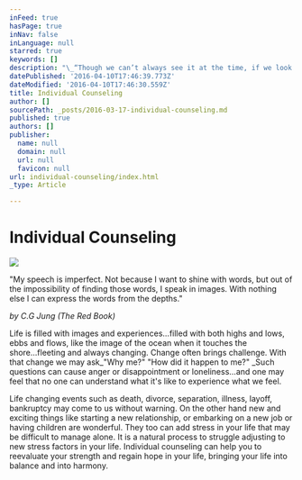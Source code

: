 ```yaml
---
inFeed: true
hasPage: true
inNav: false
inLanguage: null
starred: true
keywords: []
description: "\_“Though we can’t always see it at the time, if we look upon events with some perspective, we see things always happen for our best interest. We are always guided in a way better than we know ourselves”"
datePublished: '2016-04-10T17:46:39.773Z'
dateModified: '2016-04-10T17:46:30.559Z'
title: Individual Counseling
author: []
sourcePath: _posts/2016-03-17-individual-counseling.md
published: true
authors: []
publisher:
  name: null
  domain: null
  url: null
  favicon: null
url: individual-counseling/index.html
_type: Article

---
```

# Individual Counseling
![](https://the-grid-user-content.s3-us-west-2.amazonaws.com/59c7773a-23db-44ac-8b0f-8837cece2c60.png)

"My speech is imperfect. Not because I want to shine with words, but out of the impossibility of finding those words, I speak in images. With nothing else I can express the words from the depths."

_by C.G Jung (The Red Book)_

Life is filled with images and experiences...filled with both highs and lows, ebbs and flows, like the image of the ocean when it touches the shore...fleeting and always changing. Change often brings challenge. With that change we may ask_"Why me?" "How did it happen to me?" _Such questions can cause anger or disappointment or loneliness...and one may feel that no one can understand what it's like to experience what we feel. 

Life changing events such as death, divorce, separation, illness, layoff, bankruptcy may come to us without warning. On the other hand new and exciting things like starting a new relationship, or embarking on a new job or having children are wonderful. They too can add stress in your life that may be difficult to manage alone. It is a natural process to struggle adjusting to new stress factors in your life. Individual counseling can help you to reevaluate your strength and regain hope in your life, bringing your life into balance and into harmony.